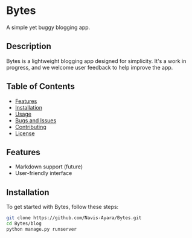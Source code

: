 # Bytes

A simple yet buggy blogging app.

## Description

Bytes is a lightweight blogging app designed for simplicity. It's a work in progress, and we welcome user feedback to help improve the app.

## Table of Contents

- [Features](#features)
- [Installation](#installation)
- [Usage](#usage)
- [Bugs and Issues](#bugs-and-issues)
- [Contributing](#contributing)
- [License](#license)

## Features

- Markdown support (future)
- User-friendly interface

## Installation

To get started with Bytes, follow these steps:

```bash
git clone https://github.com/Navis-Ayara/Bytes.git
cd Bytes/blog
python manage.py runserver
